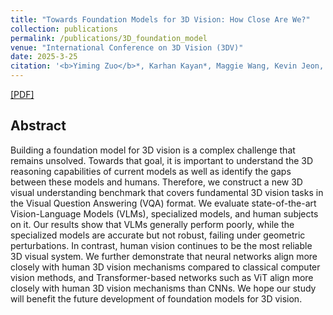 ```yaml
---
title: "Towards Foundation Models for 3D Vision: How Close Are We?"
collection: publications
permalink: /publications/3D_foundation_model
venue: "International Conference on 3D Vision (3DV)"
date: 2025-3-25
citation: '<b>Yiming Zuo</b>*, Karhan Kayan*, Maggie Wang, Kevin Jeon, Jia Deng, Thomas L. Griffiths'
---
```


[[PDF]](https://arxiv.org/abs/2410.10799)

## Abstract
Building a foundation model for 3D vision is a complex challenge that remains unsolved. Towards that goal, it is important to understand the 3D reasoning capabilities of current models as well as identify the gaps between these models and humans. Therefore, we construct a new 3D visual understanding benchmark that covers fundamental 3D vision tasks in the Visual Question Answering (VQA) format. We evaluate state-of-the-art Vision-Language Models (VLMs), specialized models, and human subjects on it. Our results show that VLMs generally perform poorly, while the specialized models are accurate but not robust, failing under geometric perturbations. In contrast, human vision continues to be the most reliable 3D visual system. We further demonstrate that neural networks align more closely with human 3D vision mechanisms compared to classical computer vision methods, and Transformer-based networks such as ViT align more closely with human 3D vision mechanisms than CNNs. We hope our study will benefit the future development of foundation models for 3D vision.